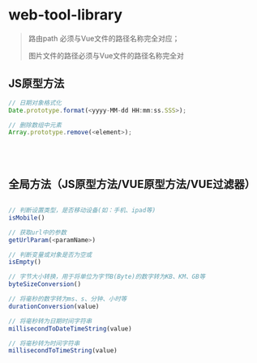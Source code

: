 # web-tool-library

> 路由path 必须与Vue文件的路径名称完全对应；
> 
> 图片文件的路径必须与Vue文件的路径名称完全对

## JS原型方法
``` javascript
// 日期对象格式化
Date.prototype.format(<yyyy-MM-dd HH:mm:ss.SSS>);

// 删除数组中元素
Array.prototype.remove(<element>);
```

<br/><br/>

## 全局方法（JS原型方法/VUE原型方法/VUE过滤器）
``` javascript

// 判断设置类型，是否移动设备(如：手机、ipad等)
isMobile()

// 获取url中的参数
getUrlParam(<paramName>)

// 判断变量或对象是否为空或
isEmpty()

// 字节大小转换，用于将单位为字节B(Byte)的数字转为KB、KM、GB等
byteSizeConversion()

// 将毫秒的数字转为ms、s、分钟、小时等
durationConversion(value)

// 将毫秒转为日期时间字符串
millisecondToDateTimeString(value)

// 将毫秒转为时间字符串
millisecondToTimeString(value)
```
